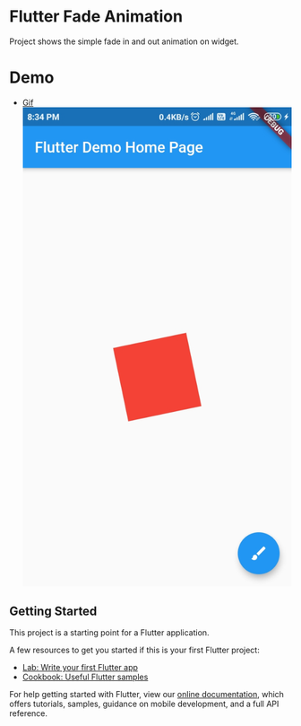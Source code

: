 # Flutter Fade Animation

Project shows the simple fade in and out animation on widget.

# Demo

- [Gif](https://drive.google.com/file/d/1HNGdrF4iGgeshv7ttqlTXbzO9tnhiz7v/view?usp=sharing)
![alt text](assets/images/fade_animation.jpg)
## Getting Started

This project is a starting point for a Flutter application.

A few resources to get you started if this is your first Flutter project:

- [Lab: Write your first Flutter app](https://flutter.dev/docs/get-started/codelab)
- [Cookbook: Useful Flutter samples](https://flutter.dev/docs/cookbook)

For help getting started with Flutter, view our
[online documentation](https://flutter.dev/docs), which offers tutorials,
samples, guidance on mobile development, and a full API reference.
